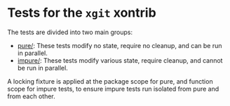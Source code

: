 # Tests for the `xgit` xontrib

The tests are divided into two main groups:

* [pure/](pure/README.md): These tests modify no state, require no cleanup, and can be run in parallel.
* [impure/](impure/README.md): These tests modify various state, require cleanup, and cannot be run in parallel.

A locking fixture is applied at the package scope for pure, and function scope for impure tests, to ensure impure tests run isolated from pure and from each other.
